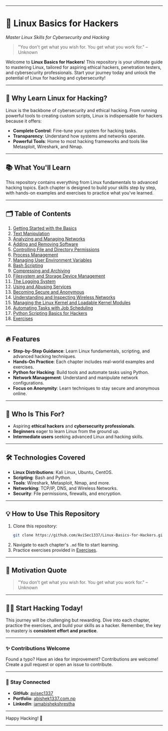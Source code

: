 
---

# 🐧 **Linux Basics for Hackers**  
*Master Linux Skills for Cybersecurity and Hacking*

> "You don't get what you wish for. You get what you work for." – Unknown  

Welcome to **Linux Basics for Hackers**! This repository is your ultimate guide to mastering Linux, tailored for aspiring ethical hackers, penetration testers, and cybersecurity professionals. Start your journey today and unlock the potential of Linux for hacking and cybersecurity!

---

## 🚀 **Why Learn Linux for Hacking?**

Linux is the backbone of cybersecurity and ethical hacking. From running powerful tools to creating custom scripts, Linux is indispensable for hackers because it offers:
- **Complete Control**: Fine-tune your system for hacking tasks.
- **Transparency**: Understand how systems and networks operate.
- **Powerful Tools**: Home to most hacking frameworks and tools like Metasploit, Wireshark, and Nmap.

---

## 📚 **What You'll Learn**

This repository contains everything from Linux fundamentals to advanced hacking topics. Each chapter is designed to build your skills step by step, with hands-on examples and exercises to practice what you've learned.

---

## 🗂️ **Table of Contents**

1. [Getting Started with the Basics](chapter-1-getting-started-with-the-basics.md)
2. [Text Manipulation](chapter-2-text-manipulation.md)
3. [Analyzing and Managing Networks](chapter-3-analyzing-and-managing-networks.md)
4. [Adding and Removing Software](chapter-4-adding-and-removing-software.md)
5. [Controlling File and Directory Permissions](chapter-5-controlling-file-and-directory-permissions.md)
6. [Process Management](chapter-6-process-management.md)
7. [Managing User Environment Variables](chapter-7-managing-user-environment-variables.md)
8. [Bash Scripting](chapter-8-bash-scripting.md)
9. [Compressing and Archiving](chapter-9-compressing-and-archiving.md)
10. [Filesystem and Storage Device Management](chapter-10-filesystem-and-storage-device-management.md)
11. [The Logging System](chapter-11-the-logging-system.md)
12. [Using and Abusing Services](chapter-12-using-and-abusing-services.md)
13. [Becoming Secure and Anonymous](chapter-13-becoming-secure-and-anonymous.md)
14. [Understanding and Inspecting Wireless Networks](chapter-14-understanding-and-inspecting-wireless-networks.md)
15. [Managing the Linux Kernel and Loadable Kernel Modules](chapter-15-managing-the-linux-kernel-and-loadable-kernel-modules.md)
16. [Automating Tasks with Job Scheduling](chapter-16-automating-tasks-with-job-scheduling.md)
17. [Python Scripting Basics for Hackers](chapter-17-python-scripting-basics-for-hackers.md)
18. [Exercises](exercises.md)

---

## 🔥 **Features**

- **Step-by-Step Guidance**: Learn Linux fundamentals, scripting, and advanced hacking techniques.
- **Hands-On Practice**: Each chapter includes real-world examples and exercises.
- **Python for Hacking**: Build tools and automate tasks using Python.
- **Network Management**: Understand and manipulate network configurations.
- **Focus on Anonymity**: Learn techniques to stay secure and anonymous online.

---

## 📌 **Who Is This For?**

- Aspiring **ethical hackers** and **cybersecurity professionals**.
- **Beginners** eager to learn Linux from the ground up.
- **Intermediate users** seeking advanced Linux and hacking skills.

---

## 🛠️ **Technologies Covered**

- **Linux Distributions**: Kali Linux, Ubuntu, CentOS.
- **Scripting**: Bash and Python.
- **Tools**: Wireshark, Metasploit, Nmap, and more.
- **Networking**: TCP/IP, DNS, and Wireless Networks.
- **Security**: File permissions, firewalls, and encryption.

---

## 💡 **How to Use This Repository**

1. Clone this repository:
   ```bash
   git clone https://github.com/AviSec1337/Linux-Basics-for-Hackers.git
   ```
2. Navigate to each chapter's `.md` file to start learning.
3. Practice exercises provided in [Exercises](exercises.md).

---

## 🌟 **Motivation Quote**

> "You don't get what you wish for. You get what you work for." – Unknown  

---

## 🧑‍💻 **Start Hacking Today!**

This journey will be challenging but rewarding. Dive into each chapter, practice the exercises, and build your skills as a hacker. Remember, the key to mastery is **consistent effort and practice**.

---

### ✨ **Contributions Welcome**

Found a typo? Have an idea for improvement? Contributions are welcome! Create a pull request or open an issue to contribute.

---

### 📧 **Stay Connected**

- **GitHub**: [avisec1337](https://github.com/avisec1337)
- **Portfolio**: [abishek1337.com.np](https://abishek1337.com.np/)
- **LinkedIn**: [iamabishekshrestha](https://www.linkedin.com/in/iamabishekshrestha/)

---

Happy Hacking! 🚀

---
